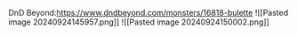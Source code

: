 DnD Beyond:https://www.dndbeyond.com/monsters/16818-bulette
![[Pasted image 20240924145957.png]]
![[Pasted image 20240924150002.png]]
